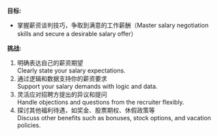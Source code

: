 **目标:**
- 掌握薪资谈判技巧，争取到满意的工作薪酬（Master salary negotiation skills and secure a desirable salary offer）

**挑战:**
1. 明确表达自己的薪资期望  
   Clearly state your salary expectations.  
2. 通过逻辑和数据支持你的薪资要求  
   Support your salary demands with logic and data.  
3. 灵活应对招聘方提出的异议和提问  
   Handle objections and questions from the recruiter flexibly.  
4. 探讨其他福利待遇，如奖金、股票期权、休假政策等  
   Discuss other benefits such as bonuses, stock options, and vacation policies.  